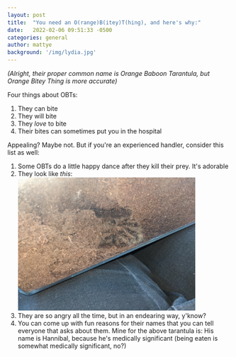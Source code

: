 ```yaml
---
layout: post
title:  "You need an O(range)B(itey)T(hing), and here's why:"
date:   2022-02-06 09:51:33 -0500
categories: general
author: mattye
background: '/img/lydia.jpg'
---
```


<p><em>(Alright, their proper common name is Orange Baboon Tarantula, but Orange Bitey Thing is more accurate)</em></p>

Four things about OBTs:<br />
1. They can bite <br />
2. They will bite <br />
3. They <em>love</em> to bite <br />
4. Their bites can sometimes put you in the hospital

<p>Appealing? Maybe not. But if you're an experienced handler, consider this list as well:</p>

1. Some OBTs do a little happy dance after they kill their prey. It's adorable<br />
2. They look like *this*: <br /> ![curly1.jpg](/img/curly1.jpg)<br />
3. They are so angry all the time, but in an endearing way, y'know?<br />
4. You can come up with fun reasons for their names that you can tell everyone that asks about them. 
Mine for the above tarantula is: His name is Hannibal, because he's medically significant (being eaten is somewhat medically significant, no?)<br />

<style type="text/css">
  img {
    rotate: 90;
    width: 400px;
  }
</style>